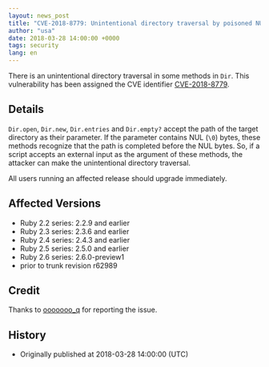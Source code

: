 ```yaml
---
layout: news_post
title: "CVE-2018-8779: Unintentional directory traversal by poisoned NUL byte in Dir"
author: "usa"
date: 2018-03-28 14:00:00 +0000
tags: security
lang: en
---
```


There is an unintentional directory traversal in some methods in `Dir`.
This vulnerability has been assigned the CVE identifier [CVE-2018-8779](http://cve.mitre.org/cgi-bin/cvename.cgi?name=CVE-2018-8779).

## Details

`Dir.open`, `Dir.new`, `Dir.entries` and `Dir.empty?` accept the path of the target directory as their parameter.
If the parameter contains NUL (`\0`) bytes, these methods recognize that the path is completed before the NUL bytes.
So, if a script accepts an external input as the argument of these methods, the attacker can make the unintentional directory traversal.

All users running an affected release should upgrade immediately.

## Affected Versions

* Ruby 2.2 series: 2.2.9 and earlier
* Ruby 2.3 series: 2.3.6 and earlier
* Ruby 2.4 series: 2.4.3 and earlier
* Ruby 2.5 series: 2.5.0 and earlier
* Ruby 2.6 series: 2.6.0-preview1
* prior to trunk revision r62989

## Credit

Thanks to [ooooooo_q](https://hackerone.com/ooooooo_q) for reporting the issue.

## History

* Originally published at 2018-03-28 14:00:00 (UTC)
